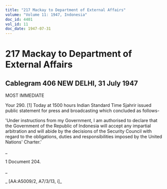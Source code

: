 ```yaml
---
title: "217 Mackay to Department of External Affairs"
volume: "Volume 11: 1947, Indonesia"
doc_id: 4401
vol_id: 11
doc_date: 1947-07-31
---
```


# 217 Mackay to Department of External Affairs

## Cablegram 406 NEW DELHI, 31 July 1947

MOST IMMEDIATE

Your 290. [1] Today at 1500 hours Indian Standard Time Sjahrir issued public statement for press and broadcasting which concluded as follows-

'Under instructions from my Government, I am authorised to declare that the Government of the Republic of Indonesia will accept any impartial arbitration and will abide by the decisions of the Security Council with regard to the obligations, duties and responsibilities imposed by the United Nations' Charter.'

_

1 Document 204.

_

_ [AA:A5009/2, A7/3/13, i]_
